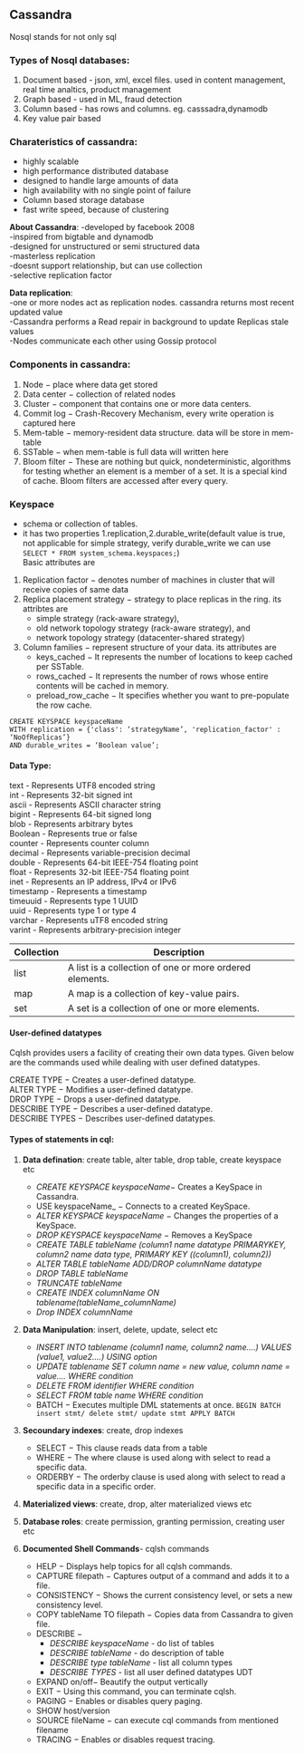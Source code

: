 ## Cassandra  
Nosql stands for not only sql  
### Types of Nosql databases:  
 1. Document based - json, xml, excel files. used in content management, real time analtics, product management  
 2. Graph based - used in ML, fraud detection
 3. Column based - has rows and columns. eg. casssadra,dynamodb
 4. Key value pair based

### Charateristics of cassandra:      
- highly scalable  
- high performance distributed database  
- designed to handle large amounts of data   
- high availability with no single point of failure     
- Column based storage database  
- fast write speed, because of clustering

**About Cassandra**:
-developed by facebook 2008  
-inspired from bigtable and dynamodb  
-designed for unstructured or semi structured data  
-masterless replication   
-doesnt support relationship, but can use collection  
-selective replication factor

**Data replication**:  
  -one or more nodes act as replication nodes. cassandra returns most recent updated value  
  -Cassandra performs a Read repair in background to update Replicas stale values  
  -Nodes communicate each other using Gossip protocol  

### Components in cassandra:  
1. Node − place where data get stored  
2. Data center − collection of related nodes   
3. Cluster − component that contains one or more data centers.
4. Commit log − Crash-Recovery Mechanism, every write operation is captured here    
5. Mem-table − memory-resident data structure. data will be store in mem-table  
6. SSTable − when mem-table is full data will written here    
7. Bloom filter − These are nothing but quick, nondeterministic, algorithms for testing whether an element is a member of a set. It is a special kind of cache. Bloom filters are accessed after every query.  


### Keyspace  
- schema or collection of tables.  
- it has two properties 1.replication,2.durable_write(default value is true, not applicable for simple strategy, verify durable_write we can use ```SELECT * FROM system_schema.keyspaces;```)      
Basic attributes are   
1. Replication factor − denotes number of machines in cluster that will receive copies of same data   
2. Replica placement strategy − strategy to place replicas in the ring. its attribtes are    
     - simple strategy (rack-aware strategy),  
     - old network topology strategy (rack-aware strategy), and   
     - network topology strategy (datacenter-shared strategy)   
3. Column families − represent structure of your data. its attributes are  
     - keys_cached − It represents the number of locations to keep cached per SSTable.
     - rows_cached − It represents the number of rows whose entire contents will be cached in memory.
     - preload_row_cache − It specifies whether you want to pre-populate the row cache.
```
CREATE KEYSPACE keyspaceName  
WITH replication = {'class': ‘strategyName’, 'replication_factor' : ‘NoOfReplicas’}  
AND durable_writes = ‘Boolean value’;   
```

#### Data Type:  
text	- Represents UTF8 encoded string  
int	- Represents 32-bit signed int  
ascii	- Represents ASCII character string  
bigint -	Represents 64-bit signed long  
blob	-	Represents arbitrary bytes  
Boolean	-	Represents true or false  
counter - Represents counter column  
decimal	-	Represents variable-precision decimal  
double	- Represents 64-bit IEEE-754 floating point  
float	-	Represents 32-bit IEEE-754 floating point  
inet	- Represents an IP address, IPv4 or IPv6  
timestamp -	Represents a timestamp  
timeuuid - Represents type 1 UUID  
uuid - Represents type 1 or type 4  
varchar - Represents uTF8 encoded string  
varint - Represents arbitrary-precision integer  

| Collection  | Description  |
|---|---|
| list  | A list is a collection of one or more ordered elements.  |
| map  | A map is a collection of key-value pairs.  |
| set  | A set is a collection of one or more elements.  |

#### User-defined datatypes
Cqlsh provides users a facility of creating their own data types. Given below are the commands used while dealing with user defined datatypes.

CREATE TYPE − Creates a user-defined datatype.  
ALTER TYPE − Modifies a user-defined datatype.  
DROP TYPE − Drops a user-defined datatype.  
DESCRIBE TYPE − Describes a user-defined datatype.  
DESCRIBE TYPES − Describes user-defined datatypes.  

#### Types of statements in cql:
1. **Data defination**: create table, alter table, drop table, create keyspace etc   
     - _CREATE KEYSPACE keyspaceName_− Creates a KeySpace in Cassandra.  
     - USE keyspaceName_ − Connects to a created KeySpace.  
     - _ALTER KEYSPACE keyspaceName_ − Changes the properties of a KeySpace.  
     - _DROP KEYSPACE keyspaceName_ − Removes a KeySpace  
     - _CREATE TABLE tableName (column1 name datatype PRIMARYKEY, column2 name data type, PRIMARY KEY ((column1), column2))_   
     - _ALTER TABLE tableName ADD/DROP columnName datatype_    
     - _DROP TABLE tableName_      
     - _TRUNCATE tableName_    
     - _CREATE INDEX columnName ON tablename(tableName_columnName)_       
     - _Drop INDEX columnName_    
 
2. **Data Manipulation**: insert, delete, update, select etc  
     - _INSERT INTO tablename (column1 name, column2 name....) VALUES (value1, value2....) USING option_    
     - _UPDATE tablename SET column name = new value, column name = value.... WHERE condition_  
     - _DELETE FROM identifier WHERE condition_    
     - _SELECT FROM table name WHERE condition_  
     - BATCH − Executes multiple DML statements at once. ``` BEGIN BATCH insert stmt/ delete stmt/ update stmt APPLY BATCH ``` 

3. **Secoundary indexes**: create, drop indexes  
     - SELECT − This clause reads data from a table  
     - WHERE − The where clause is used along with select to read a specific data.  
     - ORDERBY − The orderby clause is used along with select to read a specific data in a specific order.  

4. **Materialized views**: create, drop, alter materialized views etc  

5. **Database roles**: create permission, granting permission, creating user etc  

6. **Documented Shell Commands**- cqlsh commands  
     - HELP − Displays help topics for all cqlsh commands.  
     - CAPTURE filepath − Captures output of a command and adds it to a file.  
     - CONSISTENCY − Shows the current consistency level, or sets a new consistency level.  
     - COPY tableName TO filepath − Copies data from Cassandra to given file.  
     - DESCRIBE −  
          - _DESCRIBE keyspaceName_  -  do list of tables  
          - _DESCRIBE tableName_  - do description of table  
          - _DESCRIBE type tableName_ - list all column types  
          - _DESCRIBE TYPES_  - list all user defined datatypes UDT   
     - EXPAND on/off− Beautify the output vertically    
     - EXIT − Using this command, you can terminate cqlsh.  
     - PAGING − Enables or disables query paging.  
     - SHOW host/version     
     - SOURCE fileName − can execute cql commands from mentioned filename    
     - TRACING − Enables or disables request tracing.  

